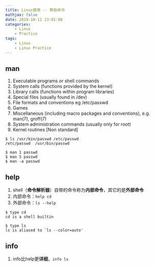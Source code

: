 ```yaml
---
title: Linux使用 -- 帮助命令
mathjax: false
date: 2019-10-11 13:01:08
categories:
    - Linux
    - Practice
tags:
    - Linux
    - Linux Practice
---
```


## man
1. Executable programs or shell commands
2. System calls (functions provided by the kernel)
3. Library calls (functions within program libraries)
4. Special files (usually found in /dev)
5. File formats and conventions eg /etc/passwd
6. Games
7. Miscellaneous (including macro packages and conventions), e.g. man(7), groff(7)
8. System administration commands (usually only for root)
9. Kernel routines [Non standard]

```
$ ls /usr/bin/passwd /etc/passwd
/etc/passwd  /usr/bin/passwd

$ man 1 passwd
$ man 5 passwd
$ man -a passwd
```

<!-- more -->

## help
1. shell（**命令解析器**）自带的命令称为**内部命令**，其它的是**外部命令**
2. 内部命令：`help cd`
3. 外部命令：`ls --help`

```
$ type cd
cd is a shell builtin

$ type ls
ls is aliased to `ls --color=auto'
```

## info
1. info比help更**详细**，`info ls`

